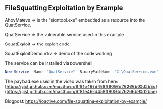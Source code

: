 ## FileSquatting Exploitation by Example

AhoyMateys => is the "signtool.exe" embedded as a resource into the QuatService.

QuatService => the vulnerable service used in this example

SquatExploit => the exploit code

SquatExploitDemo.mkv => demo of the code working

The service can be installed via powershell: 
```powershell
New-Service -Name  "QuatService" -BinaryPathName  "C:\QuatService.exe"
```

The payload.exe used in the video was taken from here: [https://gist.github.com/masthoon/6f81e466d458ff8056d76266b90d2b5e](https://gist.github.com/masthoon/6f81e466d458ff8056d76266b90d2b5e)

Blogpost: https://ioactive.com/file-squatting-exploitation-by-example/
